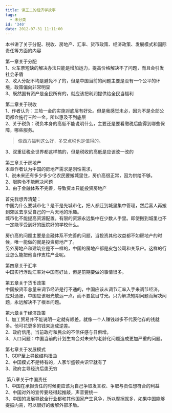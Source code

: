 ```yaml
---
title: 读王二的经济学故事
tags:
  - 未分类
id: '340'
date: 2012-07-31 11:11:00
---
```


本书讲了关于分配、税收、房地产、汇率、货币政策、经济政策、发展模式和国际责任等方面的内容  
  
第一章关于分配  
1、火车票短缺的解决办法只能是增加运力，提高价格解决不了问题，而且会引发社会矛盾  
2、收入分配不均是避免不了的，但是中国当前的问题主要是没有一个公平的环境，政策偏向非常明显  
3、既然国有资产是全民所有的，就应该把利润提供给全民当福利  
  
第二章关于税收  
1、作者认为：三险一金的实施对底层有好处。但是我感觉未必，因为不是全部公司都会施行三险一金。所以惠及不到底层  
2、关于税负：税负本身的高低不能说明什么，主要还是要看缴税后能得到哪些保障，哪些服务。  

> 像西方福利这么好，多交点税也是值得的。  

3、双重征税全世界都这样搞的，但是税收的高低是应该改一改的  
  
第三章关于房地产  
本章作者认为中国的房地产需求是刚性需求，  
1、说未来还有多少多少亿农民要搬城里住，房价高很正常，因为供给不够。  
2、限购令不能解决问题  
3、由于金融体系不完善，导致资本只能投资房地产  
  
首先我想弄清楚：  
中国为什么要城市化？是不是先城市化，把人都迁到城里集中管理，然后富人再搬到郊区去享受自己的一片天地的乐趣。  
城市化不能提高资源配置。有限的资源永远集中在少数人手里。即使搬到城里也不一定能享受到好的医院好的学校什么。  
  
房价高的问题主要是金融体系不完善的问题，当投资其他收益都不如房地产的时候，唯一能做的就是投资房地产了。  
另外房地产和建筑业是不一样的，中国的房地产都是皮包公司和关系户。这样的行业怎么能把他当作支柱产业呢。  
  
第四章关于汇率  
中国实行浮动汇率对中国有好处，但是前期要做的事情很多。  
  
第五章关于货币政策  
中国按货币总量来调节经济是行不通的，中国应该从调节汇率入手来调节经济。  
应对通胀，中国应该眼光放远一点，而不要鼠目寸光。只为解决短期问题而解决问题，永远解决不了根本问题。  
  
第六章关于经济政策  
1、加工贸易并不能说明一定就有顺差。就像一个人赚钱越多不代表他存的钱就多。他可花更多的钱来造成逆差。  
2、政府信用。当前政府和民众的不信任感与日俱增。  
3、人口问题：中国当前的计划生育会对未来的老龄化问题造成更加严重的问题。  
  
第七章关于发展模式  
1、GDP至上导致结构扭曲  
2、中国模式不是特有的，人家华盛顿共识早就有了  
3、政府主导经济后患无穷  
  
 第八章关于中国责任  
1、中国在承担责任的时候更应该为自己争取发言权、争取与责任想符合的利益  
2、中国对外的宣传要经得起推敲，声音要统一  
3、中国的发展导致全行业都和其他国家产生竞争，所以摩擦就多，如果中国能够提振内需，可以很好的缓解外部矛盾。